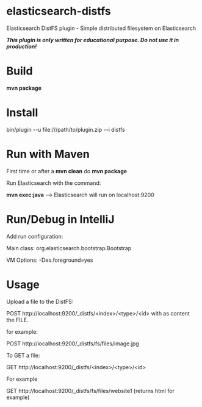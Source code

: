 # elasticsearch-distfs
Elasticsearch DistFS plugin - Simple distributed filesystem on Elasticsearch

***This plugin is only written for educational purpose. Do not use it in production!***

# Build
**mvn package**

# Install
bin/plugin --u file:///path/to/plugin.zip --i distfs

# Run with Maven

First time or after a **mvn clean** do **mvn package**

Run Elasticsearch with the command:

**mvn exec:java**  --> Elasticsearch will run on localhost:9200

# Run/Debug in IntelliJ
Add run configuration:

Main class: org.elasticsearch.bootstrap.Bootstrap

VM Options: -Des.foreground=yes

# Usage
Upload a file to the DistFS:

POST http://localhost:9200/_distfs/&lt;index&gt;/&lt;type&gt;/&lt;id&gt; with as content the FILE.

for example:

POST http://localhost:9200/_distfs/fs/files/image.jpg


To GET a file:

GET http://localhost:9200/_distfs/&lt;index&gt;/&lt;type&gt;/&lt;id&gt;

For example

GET http://localhost:9200/_distfs/fs/files/website1 (returns html for example)

